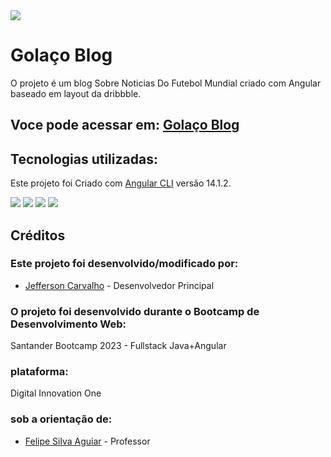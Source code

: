 <img src="https://i.imgur.com/HyD07zu.png"/>

# Golaço Blog

O projeto é um blog Sobre Noticias Do Futebol Mundial criado com Angular baseado em layout da dribbble.

## Voce pode acessar em: [Golaço Blog](https://angular-blog-nu-orpin.vercel.app/)

## Tecnologias utilizadas:

Este projeto foi Criado com [Angular CLI](https://github.com/angular/angular-cli) versão 14.1.2.

<img src="https://img.shields.io/badge/angular-%23DD0031.svg?style=for-the-badge&logo=angular&logoColor=white"/>
<img src="https://img.shields.io/badge/typescript-%23007ACC.svg?style=for-the-badge&logo=typescript&logoColor=white"/>
<img src="https://img.shields.io/badge/html5-%23E34F26.svg?style=for-the-badge&logo=html5&logoColor=white"/>
<img src="https://img.shields.io/badge/css3-%231572B6.svg?style=for-the-badge&logo=css3&logoColor=white"/>


## Créditos

### Este projeto foi desenvolvido/modificado por:

- [Jefferson Carvalho](https://www.linkedin.com/in/jefferson-carvalho-dev/) - Desenvolvedor Principal

### O projeto foi desenvolvido durante o Bootcamp de Desenvolvimento Web:

Santander Bootcamp 2023 - Fullstack Java+Angular

### plataforma:

Digital Innovation One

### sob a orientação de:

- [Felipe Silva Aguiar](https://github.com/felipeAguiarCode) - Professor
